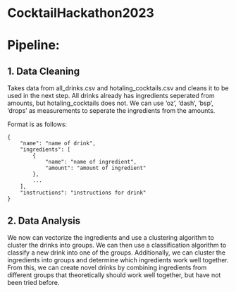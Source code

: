 # CocktailHackathon2023

# Pipeline:

## 1. Data Cleaning
Takes data from all_drinks.csv and hotaling_cocktails.csv and cleans it to be used in the next step.
All drinks already has ingredients seperated from amounts, but hotaling_cocktails does not.
We can use ‘oz’, ‘dash’, ‘bsp’, ‘drops’ as measurements to seperate the ingredients from the amounts.

Format is as follows:
```
{
    "name": "name of drink",
    "ingredients": [
        {
            "name": "name of ingredient",
            "amount": "amount of ingredient"
        },
        ...
    ],
    "instructions": "instructions for drink"
}
```

## 2. Data Analysis
We now can vectorize the ingredients and use a clustering algorithm to cluster the drinks into groups.
We can then use a classification algorithm to classify a new drink into one of the groups.
Additionally, we can cluster the ingredients into groups and determine which ingredients work well together.
From this, we can create novel drinks by combining ingredients from different groups that theoretically should work well together, but have not been tried before.